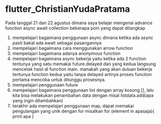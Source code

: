# flutter_ChristianYudaPratama

Pada tanggal 21 dan 22 agustus dimana saya belajar mengenai advance function async await collection beberapa poin yang dapat ditangkap

1. mempelajari bagaimana penggunaan async dimana ketika ada async pasti bakal ada await sebagai pasangannya
2. mempelajari bagaimana cara menggunakan arrow function
3. mempelajari bagaimana adanya anonymous function
4. mempelajari bagaimana async bekerja yaitu ketika ada 2 function tentunya yang satu memakai future.delayed dan yang kedua langsung mencetak hasil di function main. manakah yang akan duluan bekerja tentunya function kedua yaitu tanpa delayed artinya proses function pertama mencoba untuk ditunggu prosesnya.
5. mempelajari penggunaan future
6. mempelajari bagaimana penggunaan list dengan array kosong [], lalu kita bisa melakukan penambahan data dengan misal listdata.add(apa yang ingin ditambahkan)
7. terakhir ada mempelajari penggunaan map, dapat memakai pengulangan yang unik dengan for 
    misalkan for (element in apasaja){
        print apa
    } 